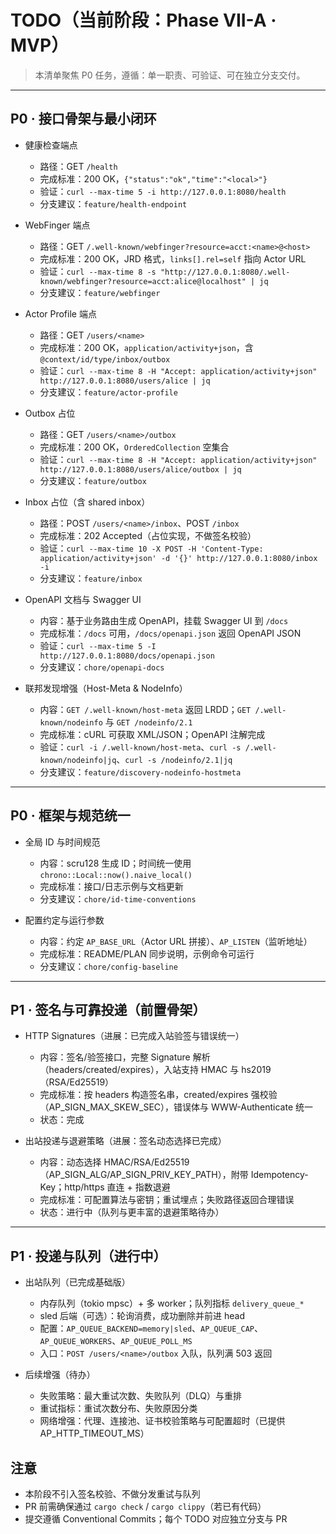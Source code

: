# TODO（当前阶段：Phase VII-A · MVP）

> 本清单聚焦 P0 任务，遵循：单一职责、可验证、可在独立分支交付。

---

## P0 · 接口骨架与最小闭环

- 健康检查端点
  - 路径：GET `/health`
  - 完成标准：200 OK，`{"status":"ok","time":"<local>"}`
  - 验证：`curl --max-time 5 -i http://127.0.0.1:8080/health`
  - 分支建议：`feature/health-endpoint`

- WebFinger 端点
  - 路径：GET `/.well-known/webfinger?resource=acct:<name>@<host>`
  - 完成标准：200 OK，JRD 格式，`links[].rel=self` 指向 Actor URL
  - 验证：`curl --max-time 8 -s "http://127.0.0.1:8080/.well-known/webfinger?resource=acct:alice@localhost" | jq`
  - 分支建议：`feature/webfinger`

- Actor Profile 端点
  - 路径：GET `/users/<name>`
  - 完成标准：200 OK，`application/activity+json`，含 `@context/id/type/inbox/outbox`
  - 验证：`curl --max-time 8 -H "Accept: application/activity+json" http://127.0.0.1:8080/users/alice | jq`
  - 分支建议：`feature/actor-profile`

- Outbox 占位
  - 路径：GET `/users/<name>/outbox`
  - 完成标准：200 OK，`OrderedCollection` 空集合
  - 验证：`curl --max-time 8 -H "Accept: application/activity+json" http://127.0.0.1:8080/users/alice/outbox | jq`
  - 分支建议：`feature/outbox`

- Inbox 占位（含 shared inbox）
  - 路径：POST `/users/<name>/inbox`、POST `/inbox`
  - 完成标准：202 Accepted（占位实现，不做签名校验）
  - 验证：`curl --max-time 10 -X POST -H 'Content-Type: application/activity+json' -d '{}' http://127.0.0.1:8080/inbox -i`
  - 分支建议：`feature/inbox`

- OpenAPI 文档与 Swagger UI
  - 内容：基于业务路由生成 OpenAPI，挂载 Swagger UI 到 `/docs`
  - 完成标准：`/docs` 可用，`/docs/openapi.json` 返回 OpenAPI JSON
  - 验证：`curl --max-time 5 -I http://127.0.0.1:8080/docs/openapi.json`
  - 分支建议：`chore/openapi-docs`

- 联邦发现增强（Host-Meta & NodeInfo）
  - 内容：`GET /.well-known/host-meta` 返回 LRDD；`GET /.well-known/nodeinfo` 与 `GET /nodeinfo/2.1`
  - 完成标准：cURL 可获取 XML/JSON；OpenAPI 注解完成
  - 验证：`curl -i /.well-known/host-meta`、`curl -s /.well-known/nodeinfo|jq`、`curl -s /nodeinfo/2.1|jq`
  - 分支建议：`feature/discovery-nodeinfo-hostmeta`

---

## P0 · 框架与规范统一

- 全局 ID 与时间规范
  - 内容：scru128 生成 ID；时间统一使用 `chrono::Local::now().naive_local()`
  - 完成标准：接口/日志示例与文档更新
  - 分支建议：`chore/id-time-conventions`

- 配置约定与运行参数
  - 内容：约定 `AP_BASE_URL`（Actor URL 拼接）、`AP_LISTEN`（监听地址）
  - 完成标准：README/PLAN 同步说明，示例命令可运行
  - 分支建议：`chore/config-baseline`

---

## P1 · 签名与可靠投递（前置骨架）

- HTTP Signatures（进展：已完成入站验签与错误统一）
  - 内容：签名/验签接口，完整 Signature 解析（headers/created/expires），入站支持 HMAC 与 hs2019（RSA/Ed25519）
  - 完成标准：按 headers 构造签名串，created/expires 强校验（AP_SIGN_MAX_SKEW_SEC），错误体与 WWW-Authenticate 统一
  - 状态：完成

- 出站投递与退避策略（进展：签名动态选择已完成）
  - 内容：动态选择 HMAC/RSA/Ed25519（AP_SIGN_ALG/AP_SIGN_PRIV_KEY_PATH），附带 Idempotency-Key；http/https 直连 + 指数退避
  - 完成标准：可配置算法与密钥；重试埋点；失败路径返回合理错误
  - 状态：进行中（队列与更丰富的退避策略待办）

---

## P1 · 投递与队列（进行中）

- 出站队列（已完成基础版）
  - 内存队列（tokio mpsc）+ 多 worker；队列指标 `delivery_queue_*`
  - sled 后端（可选）：轮询消费，成功删除并前进 head
  - 配置：`AP_QUEUE_BACKEND=memory|sled`、`AP_QUEUE_CAP`、`AP_QUEUE_WORKERS`、`AP_QUEUE_POLL_MS`
  - 入口：`POST /users/<name>/outbox` 入队，队列满 503 返回

- 后续增强（待办）
  - 失败策略：最大重试次数、失败队列（DLQ）与重排
  - 重试指标：重试次数分布、失败原因分类
  - 网络增强：代理、连接池、证书校验策略与可配置超时（已提供 AP_HTTP_TIMEOUT_MS）

## 注意

- 本阶段不引入签名校验、不做分发重试与队列
- PR 前需确保通过 `cargo check` / `cargo clippy`（若已有代码）
- 提交遵循 Conventional Commits；每个 TODO 对应独立分支与 PR
